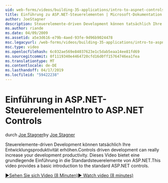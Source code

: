 ```yaml
---
uid: web-forms/videos/building-35-applications/intro-to-aspnet-controls
title: Einführung zu ASP.NET-Steuerelementen | Microsoft-Dokumentation
author: JoeStagner
description: Steuerelemente-driven Development können tatsächlich Ihre Entwicklungsproduktivität erhöhen. Dieses Video bietet eine grundlegende Einführung in die Standardsteuerelemente von ASP.NET.
ms.author: riande
ms.date: 04/09/2009
ms.assetid: a5e3d616-e79b-4aed-93fe-9d96b9024478
msc.legacyurl: /web-forms/videos/building-35-applications/intro-to-aspnet-controls
msc.type: video
ms.openlocfilehash: 6c032ae569e84037623e1c5dab5eaa14ee81fd69
ms.sourcegitcommit: 0f1119340e4464720cfd16d0ff15764746ea1fea
ms.translationtype: MT
ms.contentlocale: de-DE
ms.lasthandoff: 04/17/2019
ms.locfileid: "59422238"
---
```

# <a name="intro-to-aspnet-controls"></a><span data-ttu-id="7647d-104">Einführung in ASP.NET-Steuerelemente</span><span class="sxs-lookup"><span data-stu-id="7647d-104">Intro to ASP.NET Controls</span></span>

<span data-ttu-id="7647d-105">durch [Joe Stagner](https://github.com/JoeStagner)</span><span class="sxs-lookup"><span data-stu-id="7647d-105">by [Joe Stagner](https://github.com/JoeStagner)</span></span>

<span data-ttu-id="7647d-106">Steuerelemente-driven Development können tatsächlich Ihre Entwicklungsproduktivität erhöhen.</span><span class="sxs-lookup"><span data-stu-id="7647d-106">Controls driven development can really increase your development productivity.</span></span> <span data-ttu-id="7647d-107">Dieses Video bietet eine grundlegende Einführung in die Standardsteuerelemente von ASP.NET.</span><span class="sxs-lookup"><span data-stu-id="7647d-107">This video provides a basic introduction to the standard ASP.NET controls.</span></span>

[<span data-ttu-id="7647d-108">&#9654;Sehen Sie sich Video (8 Minuten)</span><span class="sxs-lookup"><span data-stu-id="7647d-108">&#9654; Watch video (8 minutes)</span></span>](https://channel9.msdn.com/Blogs/ASP-NET-Site-Videos/intro-to-aspnet-controls)
